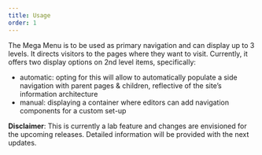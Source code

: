 ```yaml
---
title: Usage
order: 1
---
```


The Mega Menu is to be used as primary navigation and can display up to 3 levels. It directs visitors to the pages where they want to visit. Currently, it offers two display options on 2nd level items, specifically:

- automatic: opting for this will allow to automatically populate a side navigation with parent pages & children, reflective of the site’s information architecture
- manual: displaying a container where editors can add navigation components for a custom set-up

**Disclaimer**: This is currently a lab feature and changes are envisioned for the upcoming releases. Detailed information will be provided with the next updates.